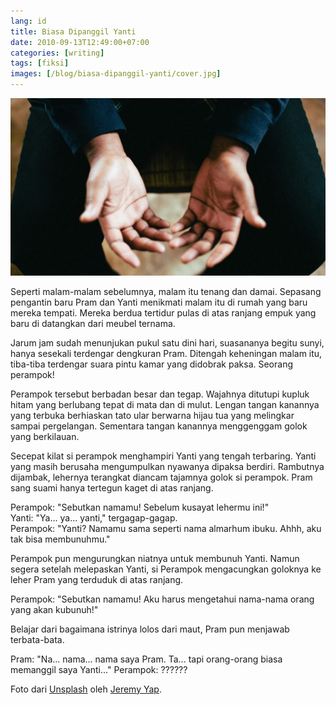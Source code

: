 ```yaml
---
lang: id
title: Biasa Dipanggil Yanti
date: 2010-09-13T12:49:00+07:00
categories: [writing]
tags: [fiksi]
images: [/blog/biasa-dipanggil-yanti/cover.jpg]
---
```

![Biasa Dipanggil Yanti](cover.jpg)

Seperti malam-malam sebelumnya, malam itu tenang dan damai. Sepasang pengantin baru Pram dan Yanti menikmati malam itu di rumah yang baru mereka tempati. Mereka berdua tertidur pulas di atas ranjang empuk yang baru di datangkan dari meubel ternama.

Jarum jam sudah menunjukan pukul satu dini hari, suasananya begitu sunyi, hanya sesekali terdengar dengkuran Pram. Ditengah keheningan malam itu, tiba-tiba terdengar suara pintu kamar yang didobrak paksa. Seorang perampok!

Perampok tersebut berbadan besar dan tegap. Wajahnya ditutupi kupluk hitam yang berlubang tepat di mata dan di mulut. Lengan tangan kanannya yang terbuka berhiaskan tato ular berwarna hijau tua yang melingkar sampai pergelangan. Sementara tangan kanannya menggenggam golok yang berkilauan.

Secepat kilat si perampok menghampiri Yanti yang tengah terbaring. Yanti yang masih berusaha mengumpulkan nyawanya dipaksa berdiri. Rambutnya dijambak, lehernya terangkat diancam tajamnya golok si perampok. Pram sang suami hanya tertegun kaget di atas ranjang.

Perampok: "Sebutkan namamu! Sebelum kusayat lehermu ini!"\
Yanti: "Ya... ya... yanti," tergagap-gagap.\
Perampok: "Yanti? Namamu sama seperti nama almarhum ibuku. Ahhh, aku tak bisa membunuhmu."

Perampok pun mengurungkan niatnya untuk membunuh Yanti. Namun segera setelah melepaskan Yanti, si Perampok mengacungkan goloknya ke leher Pram yang terduduk di atas ranjang.

Perampok: "Sebutkan namamu! Aku harus mengetahui nama-nama orang yang akan kubunuh!"

Belajar dari bagaimana istrinya lolos dari maut, Pram pun menjawab terbata-bata.

Pram: "Na... nama... nama saya Pram. Ta... tapi orang-orang biasa memanggil saya Yanti..."
Perampok: ??????

Foto dari [Unsplash](https://unsplash.com/photos/eCEj-BR91xQ) oleh [Jeremy Yap](https://unsplash.com/@jeremyyappy).

